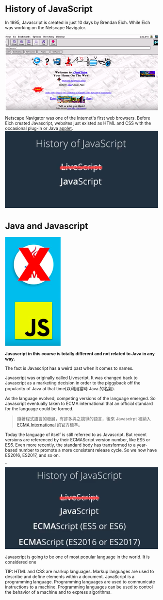 # History of JavaScript
In 1995, Javascript is created in just 10 days by Brendan Eich. While Eich was working on the Netscape Navigator.



![](/assets/historyOfJavascript_1.png)

Netscape Navigator was one of the Internet's first web browsers. Before Eich created Javascript, websites just existed as HTML and CSS with the occasional plug-in or Java [applet](https://tw.voicetube.com/definition/applet).
![](/assets/historyOfJavascript_2.png)

# Java and Javascript
![](/assets/historyOfJavascript_3.png)

**Javascript in this course is totally different and not related to Java in any way.**

The fact is Javascript has a weird past when it comes to names.

Javascript was originally called Livescript. It was changed back to Javascript as a marketing decision in order to the piggyback off the popularity of Java at that time(以利用當時 Java 的名氣).

As the language evolved, competing versions of the language emerged. So Javascript eventually taken to ECMA international that an official standard for the language could be formed.

> 隨著程式語言的發展，有許多與之競爭的語言，後來 Javascirpt 被納入 [ECMA International](https://zh.wikipedia.org/wiki/Ecma国际) 的官方標準。

Today the language of itself is still referred to as Javascript. But recent versions are referenced by their ECMAScript version number, like ES5 or ES6. Even more recently, the standard body has transformed to a year-based number to promote a more consistent release cycle. So we now have ES2016, ES2017, and so on.

ˆ![](/assets/assets:historyOfJavascript_3.png)

Javascript is going to be one of most popular language in the world. It is considered one 

TIP: HTML and CSS are markup languages. Markup languages are used to describe and define elements within a document. 
JavaScript is a programming language. Programming languages are used to communicate instructions to a machine. Programming languages can be used to control the behavior of a machine and to express algorithms.